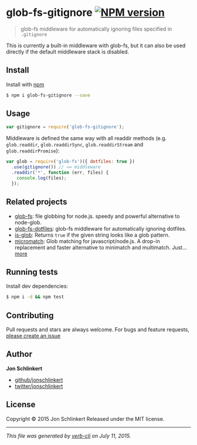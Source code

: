 # glob-fs-gitignore [![NPM version](https://badge.fury.io/js/glob-fs-gitignore.svg)](http://badge.fury.io/js/glob-fs-gitignore)

> glob-fs middleware for automatically ignoring files specified in `.gitignore`

This is currently a built-in middleware with glob-fs, but it can also be used directly if the default middleware stack is disabled.

## Install

Install with [npm](https://www.npmjs.com/)

```sh
$ npm i glob-fs-gitignore --save
```

## Usage

```js
var gitignore = require('glob-fs-gitignore');
```

Middleware is defined the same way with all readdir methods (e.g. `glob.readdir`, `glob.readdirSync`, `glob.readdirStream` and `glob.readdirPromise`):

```js
var glob = require('glob-fs')({ dotfiles: true })
  .use(gitignore()) // <= middleware
  .readdir('*', function (err, files) {
    console.log(files);
  });
```

## Related projects

* [glob-fs](https://github.com/jonschlinkert/glob-fs): file globbing for node.js. speedy and powerful alternative to node-glob.
* [glob-fs-dotfiles](https://github.com/jonschlinkert/glob-fs-dotfiles): glob-fs middleware for automatically ignoring dotfiles.
* [is-glob](https://github.com/jonschlinkert/is-glob): Returns `true` if the given string looks like a glob pattern.
* [micromatch](https://github.com/jonschlinkert/micromatch): Glob matching for javascript/node.js. A drop-in replacement and faster alternative to minimatch and multimatch. Just… [more](https://github.com/jonschlinkert/micromatch)

## Running tests

Install dev dependencies:

```sh
$ npm i -d && npm test
```

## Contributing

Pull requests and stars are always welcome. For bugs and feature requests, [please create an issue](https://github.com/jonschlinkert/glob-fs-gitignore/issues/new)

## Author

**Jon Schlinkert**

+ [github/jonschlinkert](https://github.com/jonschlinkert)
+ [twitter/jonschlinkert](http://twitter.com/jonschlinkert)

## License

Copyright © 2015 Jon Schlinkert
Released under the MIT license.

***

_This file was generated by [verb-cli](https://github.com/assemble/verb-cli) on July 11, 2015._